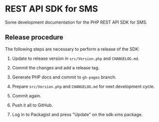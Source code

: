 REST API SDK for SMS
====================

Some development documentation for the PHP REST API SDK for SMS.

Release procedure
-----------------

The following steps are necessary to perform a release of the SDK:

1. Update to release version in `src/Version.php` and `CHANGELOG.md`.

3. Commit the changes and add a release tag.

4. Generate PHP docs and commit to `gh-pages` branch.

5. Prepare `src/Version.php` and `CHANGELOG.md` for next development cycle.

6. Commit again.

7. Push it all to GitHub.

8. Log in to Packagist and press "Update" on the sdk-xms package.
